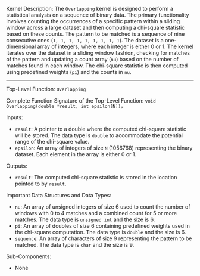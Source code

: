 Kernel Description:
The `Overlapping` kernel is designed to perform a statistical analysis on a sequence of binary data. The primary functionality involves counting the occurrences of a specific pattern within a sliding window across a large dataset and then computing a chi-square statistic based on these counts. The pattern to be matched is a sequence of nine consecutive ones (`1, 1, 1, 1, 1, 1, 1, 1, 1`). The dataset is a one-dimensional array of integers, where each integer is either 0 or 1. The kernel iterates over the dataset in a sliding window fashion, checking for matches of the pattern and updating a count array (`nu`) based on the number of matches found in each window. The chi-square statistic is then computed using predefined weights (`pi`) and the counts in `nu`.

---

Top-Level Function: `Overlapping`

Complete Function Signature of the Top-Level Function:
`void Overlapping(double *result, int epsilon[N]);`

Inputs:
- `result`: A pointer to a double where the computed chi-square statistic will be stored. The data type is `double` to accommodate the potential range of the chi-square value.
- `epsilon`: An array of integers of size `N` (1056768) representing the binary dataset. Each element in the array is either 0 or 1.

Outputs:
- `result`: The computed chi-square statistic is stored in the location pointed to by `result`.

Important Data Structures and Data Types:
- `nu`: An array of unsigned integers of size 6 used to count the number of windows with 0 to 4 matches and a combined count for 5 or more matches. The data type is `unsigned int` and the size is 6.
- `pi`: An array of doubles of size 6 containing predefined weights used in the chi-square computation. The data type is `double` and the size is 6.
- `sequence`: An array of characters of size 9 representing the pattern to be matched. The data type is `char` and the size is 9.

Sub-Components:
- None
